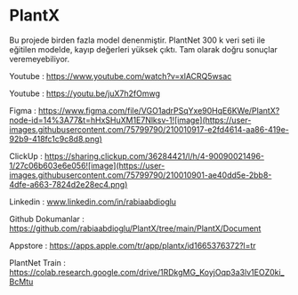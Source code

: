 # PlantX 

Bu projede birden fazla model denenmiştir.
PlantNet 300 k veri seti ile eğitilen modelde, kayıp  değerleri yüksek çıktı. Tam olarak doğru sonuçlar veremeyebiliyor.

Youtube : https://www.youtube.com/watch?v=xlACRQ5wsac

Youtube : https://youtu.be/juX7h2fOmwg

Figma   : https://www.figma.com/file/VGO1adrPSqYxe90HqE6KWe/PlantX?node-id=14%3A77&t=hHxSHuXM1E7Nlksv-1![image](https://user-images.githubusercontent.com/75799790/210010917-e2fd4614-aa86-419e-92b9-418fc1c9c8d8.png)


ClickUp : https://sharing.clickup.com/36284421/l/h/4-90090021496-1/27c06b603e6e056![image](https://user-images.githubusercontent.com/75799790/210010901-ae40dd5e-2bb8-4dfe-a663-7824d2e28ec4.png)


Linkedin : www.linkedin.com/in/rabiaabdioglu


Github Dokumanlar :  https://github.com/rabiaabdioglu/PlantX/tree/main/PlantX/Document

Appstore  : https://apps.apple.com/tr/app/plantx/id1665376372?l=tr

PlantNet Train : https://colab.research.google.com/drive/1RDkgMG_KoyjOqp3a3lv1EOZ0ki_BcMtu
